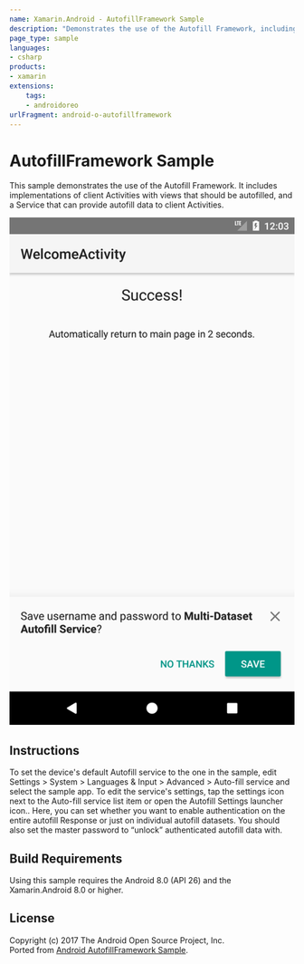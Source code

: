 ```yaml
---
name: Xamarin.Android - AutofillFramework Sample
description: "Demonstrates the use of the Autofill Framework, including implementations of client Activities with views that should be autofilled (Android Oreo)"
page_type: sample
languages:
- csharp
products:
- xamarin
extensions:
    tags:
    - androidoreo
urlFragment: android-o-autofillframework
---
```

# AutofillFramework Sample

This sample demonstrates the use of the Autofill Framework. It includes implementations of client Activities with views that should be autofilled, and a Service that can provide autofill data to client Activities.

![AutofillFramework Sample application screenshot](Screenshots/ask_for_save.png "AutofillFramework Sample application screenshot")

## Instructions

To set the device's default Autofill service to the one in the sample, edit Settings > System > Languages & Input > Advanced > Auto-fill service and select the sample app. To edit the service's settings, tap the settings icon next to the Auto-fill service list item or open the Autofill Settings launcher icon.. Here, you can set whether you want to enable authentication on the entire autofill Response or just on individual autofill datasets. You should also set the master password to “unlock” authenticated autofill data with.

## Build Requirements

Using this sample requires the Android 8.0 (API 26) and the Xamarin.Android 8.0 or higher.

## License

Copyright (c) 2017 The Android Open Source Project, Inc.  
Ported from [Android AutofillFramework Sample](https://github.com/googlesamples/android-AutofillFramework/).  
